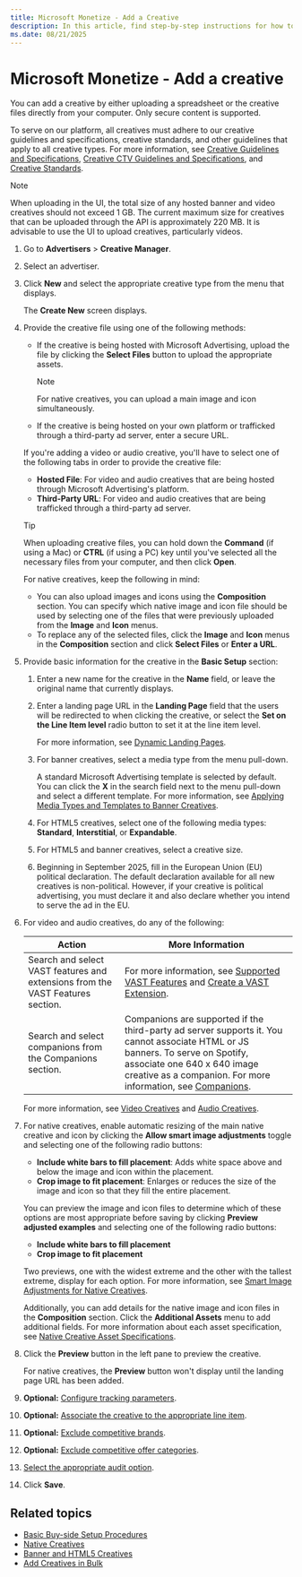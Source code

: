 ```yaml
---
title: Microsoft Monetize - Add a Creative
description: In this article, find step-by-step instructions for how to add a creative.
ms.date: 08/21/2025
---
```


# Microsoft Monetize - Add a creative

You can add a creative by either uploading a spreadsheet or the creative files directly from your computer. Only secure content is supported.

To serve on our platform, all creatives must adhere to our creative guidelines and specifications, creative standards, and other guidelines that apply to all creative types. For more information, see [Creative Guidelines and Specifications](creative-guidelines-and-specifications.md), [Creative CTV Guidelines and Specifications](creative-ctv-guidelines-and-specifications.md), and [Creative Standards](creative-standards.md).

> [!NOTE]
> When uploading in the UI, the total size of any hosted banner and video creatives should not exceed 1 GB. The current maximum size for creatives that can be uploaded through the API is approximately 220 MB. It is advisable to use the UI to upload creatives, particularly videos.

1. Go to **Advertisers** > **Creative Manager**.

1. Select an advertiser.

1. Click **New** and select the appropriate creative type from the menu that displays.

    The **Create New** screen displays.

1. Provide the creative file using one of the following methods:
    - If the creative is being hosted with Microsoft Advertising, upload the file by clicking the **Select Files** button to upload the appropriate assets.

      > [!NOTE]
      > For native creatives, you can upload a main image and icon simultaneously.

    - If the creative is being hosted on your own platform or trafficked through a third-party ad server, enter a secure URL.

    If you're adding a video or audio creative, you'll have to select one of the following tabs in order to provide the creative file:
    - **Hosted File**: For video and audio creatives that are being hosted through Microsoft Advertising's platform.
    - **Third-Party URL**: For video and audio creatives that are being trafficked through a third-party ad server.

    > [!TIP]
    > When uploading creative files, you can hold down the **Command** (if using a Mac) or **CTRL** (if using a PC) key until you've selected all the necessary files from your computer, and then click **Open**.
    >
    > For native creatives, keep the following in mind:
    >
    > - You can also upload images and icons using the **Composition** section. You can specify which native image and icon file should be used by selecting one of the files that were previously uploaded from the **Image** and **Icon** menus.
    > - To replace any of the selected files, click the **Image** and **Icon** menus in the **Composition** section and click **Select Files** or **Enter a URL**.

1. Provide basic information for the creative in the **Basic Setup** section:

    1. Enter a new name for the creative in the **Name** field, or leave the original name that currently displays.
    1. Enter a landing page URL in the **Landing Page** field that the users will be redirected to when clicking the creative, or select the **Set on the Line Item level** radio button to set it at the line item level.

        For more information, see [Dynamic Landing Pages](dynamic-landing-pages.md).

    1. For banner creatives, select a media type from the menu pull-down.

        A standard Microsoft Advertising template is selected by default. You can click the **X** in the search field next to the menu pull-down and select a different template. For more information, see [Applying Media Types and Templates to Banner Creatives](applying-media-types-and-templates-to-banner-creatives.md).

    1. For HTML5 creatives, select one of the following media types: **Standard**, **Interstitial**, or **Expandable**.
    1. For HTML5 and banner creatives, select a creative size.
    1. Beginning in September 2025, fill in the European Union (EU) political declaration. The default declaration available for all new creatives is non-political. However, if your creative is political advertising, you must declare it and also declare whether you intend to serve the ad in the EU.

1. For video and audio creatives, do any of the following:

    | Action | More Information |
    |---|---|
    | Search and select VAST features and extensions from the VAST Features section. | For more information, see [Supported VAST Features](supported-vast-features.md) and [Create a VAST Extension](create-a-vast-extension.md). |
    | Search and select companions from the Companions section. | Companions are supported if the third-party ad server supports it. You cannot associate HTML or JS banners. To serve on Spotify, associate one 640 x 640 image creative as a companion. For more information, see [Companions](companions.md). |

    For more information, see [Video Creatives](video-creatives.md) and [Audio Creatives](audio-creatives.md).

1. For native creatives, enable automatic resizing of the main native creative and icon by clicking the **Allow smart image adjustments** toggle and selecting one of the following radio buttons:

    - **Include white bars to fill placement**: Adds white space above and below the image and icon within the placement.
    - **Crop image to fit placement**: Enlarges or reduces the size of the image and icon so that they fill the entire placement.

    You can preview the image and icon files to determine which of these options are most appropriate before saving by clicking **Preview adjusted examples** and selecting one of the following radio buttons:
    - **Include white bars to fill placement**
    - **Crop image to fit placement**

    Two previews, one with the widest extreme and the other with the tallest extreme, display for each option. For more information, see [Smart Image Adjustments for Native Creatives](smart-image-adjustments-for-native-creatives.md).

    Additionally, you can add details for the native image and icon files in the **Composition** section. Click the **Additional Assets** menu to add additional fields. For more information about each asset specification, see [Native Creative Asset Specifications](native-creative-asset-specifications.md).

1. Click the **Preview** button in the left pane to preview the creative.

    For native creatives, the **Preview** button won't display until the landing page URL has been added.

1. **Optional:** [Configure tracking parameters](configuring-tracking-for-creatives.md).

1. **Optional:** [Associate the creative to the appropriate line item](associate-line-items-with-a-creative.md).

1. **Optional:** [Exclude competitive brands](exclude-competitive-brands-for-a-creative.md).

1. **Optional:** [Exclude competitive offer categories](exclude-competitive-offer-categories-for-a-creative.md).

1. [Select the appropriate audit option](select-an-audit-option-for-a-creative.md).

1. Click **Save**.

## Related topics

- [Basic Buy-side Setup Procedures](basic-buy-side-setup-procedures.md)
- [Native Creatives](native-creatives.md)
- [Banner and HTML5 Creatives](banner-and-html5-creatives.md)
- [Add Creatives in Bulk](add-creatives-in-bulk.md)
